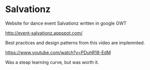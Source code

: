 Salvationz
==========

Website for dance event Salvationz written in google GWT


http://event-salvationz.appspot.com/

Best practices and design patterns from this video are implemnted.

https://www.youtube.com/watch?v=PDuhR18-EdM

Was a steap learning curve, but was worth it.


